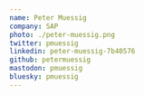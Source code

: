```yaml
---
name: Peter Muessig
company: SAP
photo: ./peter-muessig.png
twitter: pmuessig
linkedin: peter-muessig-7b40576
github: petermuessig
mastodon: pmuessig
bluesky: pmuessig
---
```

